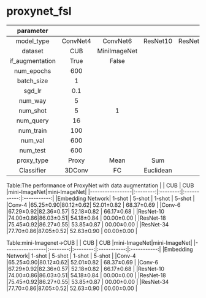 # proxynet_fsl

|parameter        |          |             |             |             |             |
|:---------------:|:--------:|:-----------:|:-----------:|:-----------:|:-----------:|
|model_type       |ConvNet4  |ConvNet6     |   ResNet10  |   ResNet18  |   ResNet34  |
|dataset          |CUB       |MiniImageNet |             |             |             |
|if_augmentation  |True      |False        |             |             |             |
|num_epochs       |600       |             |             |             |             |
|batch_size       |1         |             |             |             |             |
|sgd_lr           |0.1       |             |             |             |             |
|num_way          |5         |             |             |             |             |
|num_shot         |5         |1            |             |             |             |
|num_query        |16        |             |             |             |             |
|num_train        |100       |             |             |             |             |
|num_val          |600       |             |             |             |             |
|num_test         |600       |             |             |             |             |
|proxy_type       |Proxy     |Mean         |     Sum     |             |             |
|Classifier       |3DConv    |FC           |  Euclidean  |             |             |

Table:The performance of ProxyNet with data augmentation
|                 |    CUB   |    CUB   |mini-ImageNet|mini-ImageNet|
|-----------------|:--------:|:--------:|:-----------:|:-----------:|
|Embedding Network|  1-shot  |  5-shot  |    1-shot   |    5-shot   |
|Conv-4           |65.25±0.90|80.12±0.62|  52.01±0.82 |  68.37±0.69 |
|Conv-6           |67.29±0.92|82.36±0.57|  52.18±0.82 |  66.17±0.68 |
|ResNet-10        |74.00±0.86|86.03±0.51|  54.18±0.84 |  00.00±0.00 |
|ResNet-18        |75.45±0.92|86.27±0.55|  53.85±0.87 |  00.00±0.00 |
|ResNet-34        |77.70±0.86|87.05±0.52|  52.63±0.90 |  00.00±0.00 |

Table:mini-Imagenet->CUB
|                 |    CUB   |    CUB   |mini-ImageNet|mini-ImageNet|
|-----------------|:--------:|:--------:|:-----------:|:-----------:|
|Embedding Network|  1-shot  |  5-shot  |    1-shot   |    5-shot   |
|Conv-4           |65.25±0.90|80.12±0.62|  52.01±0.82 |  68.37±0.69 |
|Conv-6           |67.29±0.92|82.36±0.57|  52.18±0.82 |  66.17±0.68 |
|ResNet-10        |74.00±0.86|86.03±0.51|  54.18±0.84 |  00.00±0.00 |
|ResNet-18        |75.45±0.92|86.27±0.55|  53.85±0.87 |  00.00±0.00 |
|ResNet-34        |77.70±0.86|87.05±0.52|  52.63±0.90 |  00.00±0.00 |
